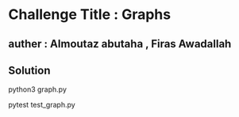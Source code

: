 # Challenge Title : Graphs

## auther : Almoutaz abutaha , Firas Awadallah

## Solution

python3 graph.py

pytest test_graph.py
